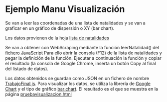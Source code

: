 # Ejemplo Manu Visualización
Se van a leer las coordenadas de una lista de natalidades y se van a graficar en un gráfico de dispersión o XY (bar chart).

Los datos provienen de la hoja [lista de natalidades](../ESTADISTICA/TablaNatalidad.html)

Se van a obtener con WebScraping mediante la función leerNatalidad() del [fichero JavaScript](../ESTADISTICA/leerNatalidad.js)
Para ello abrir la consola (F12) de la lista de natalidades y pegar la definición de la función. Ejecutar a continuación la función y copiar el resultado (la consola de Google Chrome, inserta un botón Copy al final del listado de datos).

Los datos obtenidos se guardan como JSON en un fichero de nombre [TrabajoFinal.js](../ESTADISTICA/TrabajoFinal.js). 
Para visualizar los datos, se utiliza la librería de [Google Chart](https://developers.google.com/chart/) y el tipo de gráfico [bar chart](https://developers.google.com/chart/interactive/docs/gallery/barchart).
El resultado es el que se muestra en la página [pruebavisualizacion.html](../ESTADISTICA/pruebavisualizacion.html)

